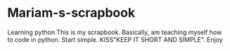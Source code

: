 # Mariam-s-scrapbook
Learning python
This is my scrapbook. Basically, am teaching myself how to code in python. Start simple. KISS"KEEP IT SHORT AND SIMPLE".
Enjoy
